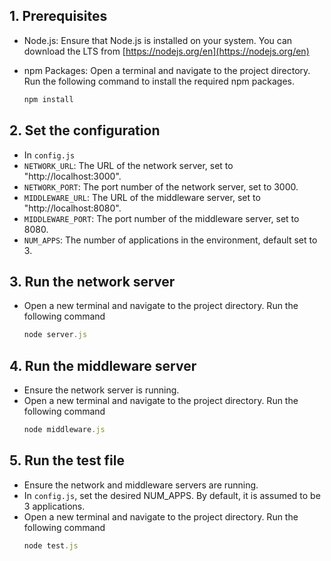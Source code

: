 ## 1. Prerequisites

- Node.js: Ensure that Node.js is installed on your system. You can download the LTS from [https://nodejs.org/en](https://nodejs.org/en)

- npm Packages: Open a terminal and navigate to the project directory. Run the following command to install the required npm packages.

  ```js
  npm install
  ```

## 2. Set the configuration

- In `config.js`
- `NETWORK_URL`: The URL of the network server, set to "http://localhost:3000".
- `NETWORK_PORT`: The port number of the network server, set to 3000.
- `MIDDLEWARE_URL`: The URL of the middleware server, set to "http://localhost:8080".
- `MIDDLEWARE_PORT`: The port number of the middleware server, set to 8080.
- `NUM_APPS`: The number of applications in the environment, default set to 3.

## 3. Run the network server

- Open a new terminal and navigate to the project directory. Run the following command
  ```js
  node server.js
  ```

## 4. Run the middleware server

- Ensure the network server is running.
- Open a new terminal and navigate to the project directory. Run the following command
  ```js
  node middleware.js
  ```

## 5. Run the test file

- Ensure the network and middleware servers are running.
- In `config.js`, set the desired NUM_APPS. By default, it is assumed to be 3 applications.
- Open a new terminal and navigate to the project directory. Run the following command
  ```js
  node test.js
  ```
